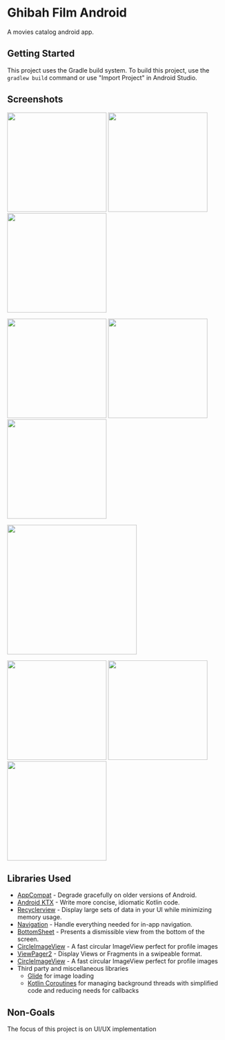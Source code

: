 Ghibah Film Android
=================

A movies catalog android app.


Getting Started
---------------
This project uses the Gradle build system. To build this project, use the
`gradlew build` command or use "Import Project" in Android Studio.


Screenshots
-----------
<p float="left">
 <img src="selamat.jpg" width="230">
 <img src="login.jpg" width="230">
 <img src="home.jpg" width="230">
 </p>
 <p float="left">
 <img src="home2.jpg" width="230">
 <img src="kategori.jpg" width="230">
 <img src="profile.jpg" width="230">
 </p>
 <p float="center">
 <img src="detail.png" width="300">
 </p>
  <p float="left">
 <img src="bintang.jpg" width="230">
 <img src="ulasan.jpg" width="230">
 <img src="strim.jpg" width="230">
 </p>



Libraries Used
--------------

  * [AppCompat][1] - Degrade gracefully on older versions of Android.
  * [Android KTX][2] - Write more concise, idiomatic Kotlin code.
  * [Recyclerview][4] - Display large sets of data in your UI while minimizing memory usage.
  * [Navigation][14] - Handle everything needed for in-app navigation.
  * [BottomSheet][666] - Presents a dismissible view from the bottom of the screen.
  * [CircleImageView][667] - A fast circular ImageView perfect for profile images
  * [ViewPager2][668] - Display Views or Fragments in a swipeable format.
  * [CircleImageView][666] - A fast circular ImageView perfect for profile images
* Third party and miscellaneous libraries
  * [Glide][90] for image loading
  * [Kotlin Coroutines][91] for managing background threads with simplified code and reducing needs for callbacks


[1]: https://developer.android.com/topic/libraries/support-library/packages#v7-appcompat
[2]: https://developer.android.com/kotlin/ktx
[4]: https://developer.android.com/jetpack/androidx/releases/recyclerview
[14]: https://developer.android.com/topic/libraries/architecture/navigation/
[16]: https://developer.android.com/topic/libraries/architecture/room
[17]: https://developer.android.com/topic/libraries/architecture/viewmodel
[18]: https://developer.android.com/topic/libraries/architecture/workmanager
[30]: https://developer.android.com/guide/topics/ui
[90]: https://bumptech.github.io/glide/
[91]: https://kotlinlang.org/docs/reference/coroutines-overview.html
[93]: https://developer.android.com/training/dependency-injection
[666]: https://github.com/Flipboard/bottomsheet
[667]: https://github.com/hdodenhof/CircleImageView
[668]: https://developer.android.com/jetpack/androidx/releases/viewpager2
[669]: https://github.com/hdodenhof/CircleImageView



Non-Goals
---------
The focus of this project is on UI/UX implementation
